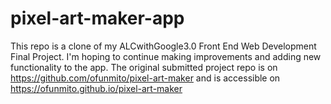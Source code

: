 # pixel-art-maker-app
This repo is a clone of my ALCwithGoogle3.0 Front End Web Development Final Project. 
I'm hoping to continue making improvements and adding new functionality to the app. 
The original submitted project repo is on https://github.com/ofunmito/pixel-art-maker and
is accessible on https://ofunmito.github.io/pixel-art-maker